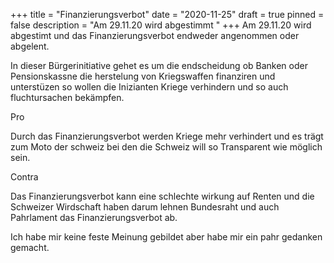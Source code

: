 +++
title = "Finanzierungsverbot"
date = "2020-11-25"
draft = true
pinned = false
description = "Am 29.11.20 wird abgestimmt "
+++
Am 29.11.20 wird abgestimt und das Finanzierungsverbot endweder angenommen oder abgelent.

In dieser Bürgerinitiative gehet es um die endscheidung ob Banken oder Pensionskassne die herstelung von Kriegswaffen finanziren und unterstüzen so wollen die Inizianten Kriege verhindern und so auch fluchtursachen bekämpfen.

Pro 

Durch das Finanzierungsverbot werden Kriege mehr verhindert und es trägt zum Moto der schweiz bei den die Schweiz will so Transparent wie möglich sein.

Contra

Das Finanzierungsverbot kann eine schlechte wirkung auf Renten und die Schweizer Wirdschaft haben darum lehnen Bundesraht und auch Pahrlament das Finanzierungsverbot ab.

Ich habe mir keine feste Meinung gebildet aber habe mir ein pahr gedanken gemacht.